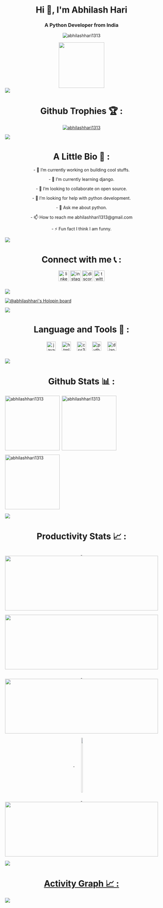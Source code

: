 <h1 align="center">Hi 👋, I'm Abhilash Hari</h1>
<h3 align="center">A Python Developer from India</h3>

<p align="center"> <img src="https://komarev.com/ghpvc/?username=abhilashhari1313&label=Profile%20views&color=0e75b6&style=flat" alt="abhilashhari1313" /> </p>

<div  align="center">
<img height="150" src="https://camo.githubusercontent.com/62da68eb62b1e5f175f7d1f0191dd89a653d7908feb22d37d4a0ab07365d6791/68747470733a2f2f6d656469612e67697068792e636f6d2f6d656469612f4d3967624264396e6244724f5475314d71782f67697068792e676966"  />
</div>

<img src="https://user-images.githubusercontent.com/73097560/115834477-dbab4500-a447-11eb-908a-139a6edaec5c.gif">

###
<h1 align="center">Github Trophies 🏆 :</h1>

<p align="center"> <a href="https://github.com/ryo-ma/github-profile-trophy"><img src="https://github-profile-trophy.vercel.app/?username=abhilashhari1313&theme=onestar" alt="abhilashhari1313" /></a> </p>

<img src="https://user-images.githubusercontent.com/73097560/115834477-dbab4500-a447-11eb-908a-139a6edaec5c.gif">
<h1 align="center">A Little Bio 📝 :</h1>
<p align ="center">
- 🔭 I’m currently working on building cool stuffs.
</p>
<p align ="center">
- 🌱 I’m currently learning django.
</p>
<p align ="center">
- 👯 I’m looking to collaborate on open source.
</p>
<p align ="center">
- 🤝 I’m looking for help with python development.
</p>
<p align ="center">
- 💬 Ask me about python. 
</p>
<p align ="center">
- 📫 How to reach me abhilashhari1313@gmail.com
</p>
<p align ="center">
- ⚡ Fun fact I think I am funny.
</p>


<img src="https://user-images.githubusercontent.com/73097560/115834477-dbab4500-a447-11eb-908a-139a6edaec5c.gif">

###
<h1 align="center"> Connect with me 📞 : </h1>

<div align="center">
  <a href ="https://www.linkedin.com/in/abhilash-hari-203aa4210/"><img src="https://img.shields.io/static/v1?message=LinkedIn&logo=linkedin&label=&color=0077B5&logoColor=white&labelColor=&style=for-the-badge" height="35" alt="linkedin logo"/></a>
  <a href="https://www.instagram.com/_abhilashhari/"><img src="https://img.shields.io/static/v1?message=Instagram&logo=instagram&label=&color=E4405F&logoColor=white&labelColor=&style=for-the-badge" height="35" alt="instagram logo" /></a>
  <a href="https://discordapp.com/users/Abhilash Hari#3093"><img src="https://img.shields.io/static/v1?message=Discord&logo=discord&label=&color=7289DA&logoColor=white&labelColor=&style=for-the-badge" height="35" alt="discord logo"  /></a>
  <a href="https://twitter.com/_abhilashhari"><img src="https://img.shields.io/static/v1?message=Twitter&logo=twitter&label=&color=D14836&logoColor=white&labelColor=&style=for-the-badge" height="35" alt="twitter logo"  /></a>
</div>

###


<img src="https://user-images.githubusercontent.com/73097560/115834477-dbab4500-a447-11eb-908a-139a6edaec5c.gif">

[![@abhilashhari's Holopin board](https://holopin.me/abhilashhari1313)](https://holopin.io/@abhilashhari)


<img src="https://user-images.githubusercontent.com/73097560/115834477-dbab4500-a447-11eb-908a-139a6edaec5c.gif">

<h1 align="center"> Language and Tools 🔧 :</h1>


###

<div align="center">
  <img src="https://cdn.jsdelivr.net/gh/devicons/devicon/icons/javascript/javascript-original.svg" height="30" alt="javascript logo"  />
  <img width="12" />
  <img src="https://cdn.jsdelivr.net/gh/devicons/devicon/icons/html5/html5-original.svg" height="30" alt="html5 logo"  />
  <img width="12" />
  <img src="https://cdn.jsdelivr.net/gh/devicons/devicon/icons/css3/css3-original.svg" height="30" alt="css3 logo"  />
  <img width="12" />
  <img src="https://cdn.jsdelivr.net/gh/devicons/devicon/icons/python/python-original.svg" height="30" alt="python logo"  />
  <img width="12" />
  <img src="https://cdn.jsdelivr.net/gh/devicons/devicon/icons/django/django-plain.svg" height="30" alt="django logo"  />
</div>

###


<img src="https://user-images.githubusercontent.com/73097560/115834477-dbab4500-a447-11eb-908a-139a6edaec5c.gif">

<h1 align="center"> Github Stats 📊 : </h1> 

<img align="left" height="180em" src="https://github-readme-stats.vercel.app/api/top-langs/?username=abhilashhari1313&layout=compact&theme=nightowl" alt=abhilashhari1313 />

<p>&nbsp;<img align="center" height="180em" src="https://github-readme-stats.vercel.app/api?username=abhilashhari1313&show_icons=true&locale=en&theme=nightowl" alt="abhilashhari1313" /></p>

<p><img align="center" height="180em" src="https://github-readme-streak-stats.herokuapp.com/?user=abhilashhari1313&theme=nightowl" alt="abhilashhari1313" /></p>


<img src="https://user-images.githubusercontent.com/73097560/115834477-dbab4500-a447-11eb-908a-139a6edaec5c.gif">

<h1 align ="center"> Productivity Stats 📈 :</h1>
<div align="center">
<a href="https://github.com/abhilashhari1313">
<p>&nbsp;<img align="center" src="http://github-profile-summary-cards.vercel.app/api/cards/stats?username=abhilashhari1313&theme=nightowl" height="180em" width=100% /></p>
<p><img align="center" src="http://github-profile-summary-cards.vercel.app/api/cards/most-commit-language?username=abhilashhari1313&theme=nightowl" height="180em"  width=100% /></p>
<p>&nbsp;<img align="center" src="http://github-profile-summary-cards.vercel.app/api/cards/repos-per-language?username=abhilashhari1313&theme=nightowl" height="180em" width=100% /></p>
<p>&nbsp;<img align="center" src="http://github-profile-summary-cards.vercel.app/api/cards/productive-time?username=abhilashhari1313&theme=nightowl" height="180em"width=10%  /></p>
<p>&nbsp;<img align="center" src="http://github-profile-summary-cards.vercel.app/api/cards/profile-details?username=abhilashhari1313&theme=nightowl" height="180em" width=100% /></p>
</div>



<img src="https://user-images.githubusercontent.com/73097560/115834477-dbab4500-a447-11eb-908a-139a6edaec5c.gif">
<h1 align="center">Activity Graph 📈 :</h1>
<img align="center" src="https://github-readme-activity-graph.vercel.app/graph?username=abhilashhari1313&theme=nightowl"/>

